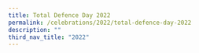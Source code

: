 ```yaml
---
title: Total Defence Day 2022
permalink: /celebrations/2022/total-defence-day-2022
description: ""
third_nav_title: "2022"
---
```

